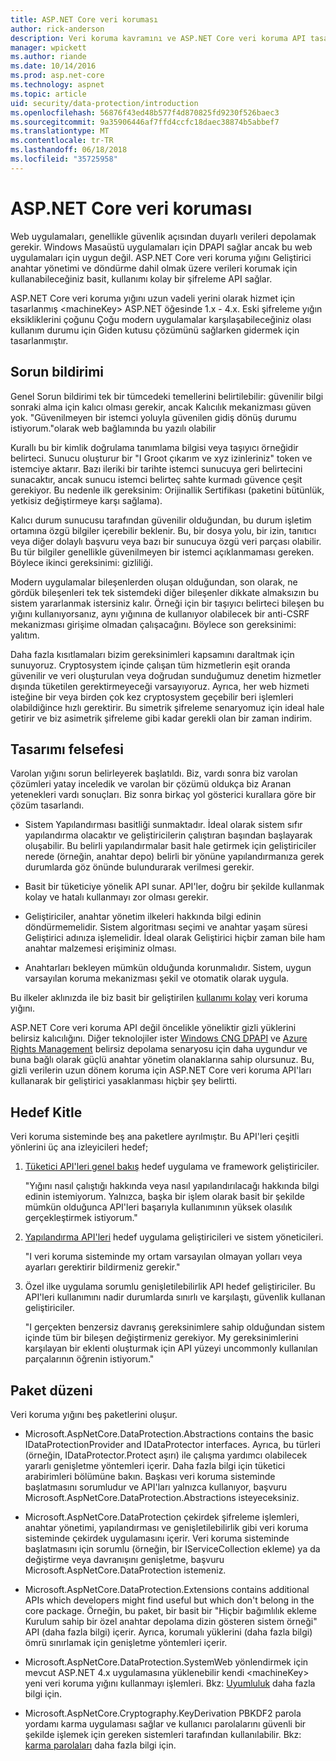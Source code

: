 ```yaml
---
title: ASP.NET Core veri koruması
author: rick-anderson
description: Veri koruma kavramını ve ASP.NET Core veri koruma API tasarım ilkeleri hakkında bilgi edinin.
manager: wpickett
ms.author: riande
ms.date: 10/14/2016
ms.prod: asp.net-core
ms.technology: aspnet
ms.topic: article
uid: security/data-protection/introduction
ms.openlocfilehash: 56876f43ed48b577f4d870825fd9230f526baec3
ms.sourcegitcommit: 9a35906446af7ffd4ccfc18daec38874b5abbef7
ms.translationtype: MT
ms.contentlocale: tr-TR
ms.lasthandoff: 06/18/2018
ms.locfileid: "35725958"
---
```

# <a name="aspnet-core-data-protection"></a>ASP.NET Core veri koruması

Web uygulamaları, genellikle güvenlik açısından duyarlı verileri depolamak gerekir. Windows Masaüstü uygulamaları için DPAPI sağlar ancak bu web uygulamaları için uygun değil. ASP.NET Core veri koruma yığını Geliştirici anahtar yönetimi ve döndürme dahil olmak üzere verileri korumak için kullanabileceğiniz basit, kullanımı kolay bir şifreleme API sağlar.

ASP.NET Core veri koruma yığını uzun vadeli yerini olarak hizmet için tasarlanmış &lt;machineKey&gt; ASP.NET öğesinde 1.x - 4.x. Eski şifreleme yığın eksikliklerini çoğunu Çoğu modern uygulamalar karşılaşabileceğiniz olası kullanım durumu için Giden kutusu çözümünü sağlarken gidermek için tasarlanmıştır.

## <a name="problem-statement"></a>Sorun bildirimi

Genel Sorun bildirimi tek bir tümcedeki temellerini belirtilebilir: güvenilir bilgi sonraki alma için kalıcı olması gerekir, ancak Kalıcılık mekanizması güven yok. "Güvenilmeyen bir istemci yoluyla güvenilen gidiş dönüş durumu istiyorum."olarak web bağlamında bu yazılı olabilir

Kurallı bu bir kimlik doğrulama tanımlama bilgisi veya taşıyıcı örneğidir belirteci. Sunucu oluşturur bir "I Groot çıkarım ve xyz izinleriniz" token ve istemciye aktarır. Bazı ileriki bir tarihte istemci sunucuya geri belirtecini sunacaktır, ancak sunucu istemci belirteç sahte kurmadı güvence çeşit gerekiyor. Bu nedenle ilk gereksinim: Orijinallik Sertifikası (paketini bütünlük, yetkisiz değiştirmeye karşı sağlama).

Kalıcı durum sunucusu tarafından güvenilir olduğundan, bu durum işletim ortamına özgü bilgiler içerebilir beklenir. Bu, bir dosya yolu, bir izin, tanıtıcı veya diğer dolaylı başvuru veya bazı bir sunucuya özgü veri parçası olabilir. Bu tür bilgiler genellikle güvenilmeyen bir istemci açıklanmaması gereken. Böylece ikinci gereksinimi: gizliliği.

Modern uygulamalar bileşenlerden oluşan olduğundan, son olarak, ne gördük bileşenleri tek tek sistemdeki diğer bileşenler dikkate almaksızın bu sistem yararlanmak istersiniz kalır. Örneği için bir taşıyıcı belirteci bileşen bu yığını kullanıyorsanız, aynı yığınına de kullanıyor olabilecek bir anti-CSRF mekanizması girişime olmadan çalışacağını. Böylece son gereksinimi: yalıtım.

Daha fazla kısıtlamaları bizim gereksinimleri kapsamını daraltmak için sunuyoruz. Cryptosystem içinde çalışan tüm hizmetlerin eşit oranda güvenilir ve veri oluşturulan veya doğrudan sunduğumuz denetim hizmetler dışında tüketilen gerektirmeyeceği varsayıyoruz. Ayrıca, her web hizmeti isteğine bir veya birden çok kez cryptosystem geçebilir beri işlemleri olabildiğince hızlı gerektirir. Bu simetrik şifreleme senaryomuz için ideal hale getirir ve biz asimetrik şifreleme gibi kadar gerekli olan bir zaman indirim.

## <a name="design-philosophy"></a>Tasarımı felsefesi

Varolan yığını sorun belirleyerek başlatıldı. Biz, vardı sonra biz varolan çözümleri yatay inceledik ve varolan bir çözümü oldukça biz Aranan yetenekleri vardı sonuçları. Biz sonra birkaç yol gösterici kurallara göre bir çözüm tasarlandı.

* Sistem Yapılandırması basitliği sunmaktadır. İdeal olarak sistem sıfır yapılandırma olacaktır ve geliştiricilerin çalıştıran başından başlayarak oluşabilir. Bu belirli yapılandırmalar basit hale getirmek için geliştiriciler nerede (örneğin, anahtar depo) belirli bir yönüne yapılandırmanıza gerek durumlarda göz önünde bulundurarak verilmesi gerekir.

* Basit bir tüketiciye yönelik API sunar. API'ler, doğru bir şekilde kullanmak kolay ve hatalı kullanmayı zor olması gerekir.

* Geliştiriciler, anahtar yönetim ilkeleri hakkında bilgi edinin döndürmemelidir. Sistem algoritması seçimi ve anahtar yaşam süresi Geliştirici adınıza işlemelidir. İdeal olarak Geliştirici hiçbir zaman bile ham anahtar malzemesi erişiminiz olması.

* Anahtarları bekleyen mümkün olduğunda korunmalıdır. Sistem, uygun varsayılan koruma mekanizması şekil ve otomatik olarak uygula.

Bu ilkeler aklınızda ile biz basit bir geliştirilen [kullanımı kolay](xref:security/data-protection/using-data-protection) veri koruma yığını.

ASP.NET Core veri koruma API değil öncelikle yöneliktir gizli yüklerini belirsiz kalıcılığını. Diğer teknolojiler ister [Windows CNG DPAPI](https://msdn.microsoft.com/library/windows/desktop/hh706794%28v=vs.85%29.aspx) ve [Azure Rights Management](https://docs.microsoft.com/rights-management/) belirsiz depolama senaryosu için daha uygundur ve buna bağlı olarak güçlü anahtar yönetim olanaklarına sahip olursunuz. Bu, gizli verilerin uzun dönem koruma için ASP.NET Core veri koruma API'ları kullanarak bir geliştirici yasaklanması hiçbir şey belirtti.

## <a name="audience"></a>Hedef Kitle

Veri koruma sisteminde beş ana paketlere ayrılmıştır. Bu API'leri çeşitli yönlerini üç ana izleyicileri hedef;

1. [Tüketici API'leri genel bakış](xref:security/data-protection/consumer-apis/overview) hedef uygulama ve framework geliştiriciler.

   "Yığını nasıl çalıştığı hakkında veya nasıl yapılandırılacağı hakkında bilgi edinin istemiyorum. Yalnızca, başka bir işlem olarak basit bir şekilde mümkün olduğunca API'leri başarıyla kullanımının yüksek olasılık gerçekleştirmek istiyorum."

2. [Yapılandırma API'leri](xref:security/data-protection/configuration/overview) hedef uygulama geliştiricileri ve sistem yöneticileri.

   "I veri koruma sisteminde my ortam varsayılan olmayan yolları veya ayarları gerektirir bildirmeniz gerekir."

3. Özel ilke uygulama sorumlu genişletilebilirlik API hedef geliştiriciler. Bu API'leri kullanımını nadir durumlarda sınırlı ve karşılaştı, güvenlik kullanan geliştiriciler.

   "I gerçekten benzersiz davranış gereksinimlere sahip olduğundan sistem içinde tüm bir bileşen değiştirmeniz gerekiyor. My gereksinimlerini karşılayan bir eklenti oluşturmak için API yüzeyi uncommonly kullanılan parçalarının öğrenin istiyorum."

## <a name="package-layout"></a>Paket düzeni

Veri koruma yığını beş paketlerini oluşur.

* Microsoft.AspNetCore.DataProtection.Abstractions contains the basic IDataProtectionProvider and IDataProtector interfaces. Ayrıca, bu türleri (örneğin, IDataProtector.Protect aşırı) ile çalışma yardımcı olabilecek yararlı genişletme yöntemleri içerir. Daha fazla bilgi için tüketici arabirimleri bölümüne bakın. Başkası veri koruma sisteminde başlatmasını sorumludur ve API'ları yalnızca kullanıyor, başvuru Microsoft.AspNetCore.DataProtection.Abstractions isteyeceksiniz.

* Microsoft.AspNetCore.DataProtection çekirdek şifreleme işlemleri, anahtar yönetimi, yapılandırması ve genişletilebilirlik gibi veri koruma sisteminde çekirdek uygulamasını içerir. Veri koruma sisteminde başlatmasını için sorumlu (örneğin, bir IServiceCollection ekleme) ya da değiştirme veya davranışını genişletme, başvuru Microsoft.AspNetCore.DataProtection istemeniz.

* Microsoft.AspNetCore.DataProtection.Extensions contains additional APIs which developers might find useful but which don't belong in the core package. Örneğin, bu paket, bir basit bir "Hiçbir bağımlılık ekleme Kurulum sahip bir özel anahtar depolama dizin gösteren sistem örneği" API (daha fazla bilgi) içerir. Ayrıca, korumalı yüklerini (daha fazla bilgi) ömrü sınırlamak için genişletme yöntemleri içerir.

* Microsoft.AspNetCore.DataProtection.SystemWeb yönlendirmek için mevcut ASP.NET 4.x uygulamasına yüklenebilir kendi &lt;machineKey&gt; yeni veri koruma yığını kullanmayı işlemleri. Bkz: [Uyumluluk](xref:security/data-protection/compatibility/replacing-machinekey#compatibility-replacing-machinekey) daha fazla bilgi için.

* Microsoft.AspNetCore.Cryptography.KeyDerivation PBKDF2 parola yordamı karma uygulaması sağlar ve kullanıcı parolalarını güvenli bir şekilde işlemek için gereken sistemleri tarafından kullanılabilir. Bkz: [karma parolaları](xref:security/data-protection/consumer-apis/password-hashing) daha fazla bilgi için.
